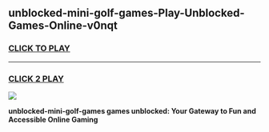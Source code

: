
## unblocked-mini-golf-games-Play-Unblocked-Games-Online-v0nqt
<h3>
<a href="https://premium76.site?title=unblocked-mini-golf-games&ref=25A">CLICK TO PLAY</a></h3>
<hr>

<h3>
<a href="https://premium76.site?title=unblocked-mini-golf-games&ref=25A">CLICK 2 PLAY</a>
  
</h3>

<a href="https://premium76.site?title=unblocked-mini-golf-games&ref=25A"><img src="https://clearcache.store/games.png"></a>


**unblocked-mini-golf-games games unblocked: Your Gateway to Fun and Accessible Online Gaming**
